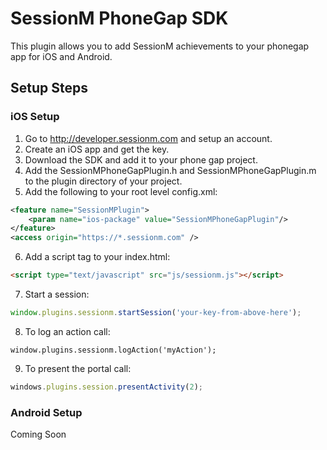 SessionM PhoneGap SDK
===============
This plugin allows you to add SessionM achievements to your phonegap app for iOS and Android.

Setup Steps
---------------

### iOS Setup
1. Go to http://developer.sessionm.com and setup an account.
2. Create an iOS app and get the key.
3. Download the SDK and add it to your phone gap project.
4. Add the SessionMPhoneGapPlugin.h and SessionMPhoneGapPlugin.m to the plugin directory of your project.
5. Add the following to your root level config.xml:

```xml
<feature name="SessionMPlugin">
    <param name="ios-package" value="SessionMPhoneGapPlugin"/>
</feature>
<access origin="https://*.sessionm.com" /> 
```

6. Add a script tag to your index.html: 

```html
<script type="text/javascript" src="js/sessionm.js"></script>
```

7. Start a session:

```javascript
window.plugins.sessionm.startSession('your-key-from-above-here');
```

8. To log an action call:

```javscript
window.plugins.sessionm.logAction('myAction');
```

9. To present the portal call:

```javascript
windows.plugins.session.presentActivity(2);
```


### Android Setup

Coming Soon
